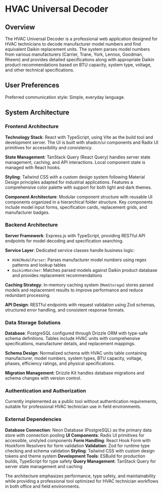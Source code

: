 # HVAC Universal Decoder

## Overview

The HVAC Universal Decoder is a professional web application designed for HVAC technicians to decode manufacturer model numbers and find equivalent Daikin replacement units. The system parses model numbers from various manufacturers (Carrier, Trane, York, Lennox, Goodman, Rheem) and provides detailed specifications along with appropriate Daikin product recommendations based on BTU capacity, system type, voltage, and other technical specifications.

## User Preferences

Preferred communication style: Simple, everyday language.

## System Architecture

### Frontend Architecture
**Technology Stack**: React with TypeScript, using Vite as the build tool and development server. The UI is built with shadcn/ui components and Radix UI primitives for accessibility and consistency.

**State Management**: TanStack Query (React Query) handles server state management, caching, and API interactions. Local component state is managed with React hooks.

**Styling**: Tailwind CSS with a custom design system following Material Design principles adapted for industrial applications. Features a comprehensive color palette with support for both light and dark themes.

**Component Architecture**: Modular component structure with reusable UI components organized in a hierarchical folder structure. Key components include model input forms, specification cards, replacement grids, and manufacturer badges.

### Backend Architecture
**Server Framework**: Express.js with TypeScript, providing RESTful API endpoints for model decoding and specification searching.

**Service Layer**: Dedicated service classes handle business logic:
- `HVACModelParser`: Parses manufacturer model numbers using regex patterns and lookup tables
- `DaikinMatcher`: Matches parsed models against Daikin product database and provides replacement recommendations

**Caching Strategy**: In-memory caching system (`MemStorage`) stores parsed models and replacement results to improve performance and reduce redundant processing.

**API Design**: RESTful endpoints with request validation using Zod schemas, structured error handling, and consistent response formats.

### Data Storage Solutions
**Database**: PostgreSQL configured through Drizzle ORM with type-safe schema definitions. Tables include HVAC units with comprehensive specifications, manufacturer details, and replacement mappings.

**Schema Design**: Normalized schema with HVAC units table containing manufacturer, model numbers, system types, BTU capacity, voltage, phases, efficiency ratings, and physical specifications.

**Migration Management**: Drizzle Kit handles database migrations and schema changes with version control.

### Authentication and Authorization
Currently implemented as a public tool without authentication requirements, suitable for professional HVAC technician use in field environments.

### External Dependencies
**Database Connection**: Neon Database (PostgreSQL) as the primary data store with connection pooling
**UI Components**: Radix UI primitives for accessible, unstyled components
**Form Handling**: React Hook Form with Hookform Resolvers for form validation
**Validation**: Zod for runtime type checking and schema validation
**Styling**: Tailwind CSS with custom design tokens and theme system
**Development Tools**: ESBuild for production builds, TypeScript for type safety
**Query Management**: TanStack Query for server state management and caching

The architecture emphasizes performance, type safety, and maintainability while providing a professional tool optimized for HVAC technician workflows in both office and field environments.